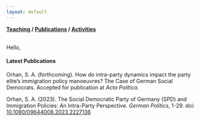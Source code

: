 ```yaml
---
layout: default
---
```

**[Teaching](./teaching.html) / [Publications](./publications.html) / [Activities](./activities.html)**

<br>
Hello,

#### Latest Publications

Orhan, S. A. (forthcoming). How do intra-party dynamics impact the party elite’s immigration policy manoeuvres? The Case of German Social Democrats. Accepted for publication at _Acta Politica_.

Orhan, S. A. (2023). The Social Democratic Party of Germany (SPD) and Immigration Policies: An Intra-Party Perspective. _German Politics_, 1-29. doi: [10.1080/09644008.2023.2227136](https://doi.org/10.1080/09644008.2023.2227136)




